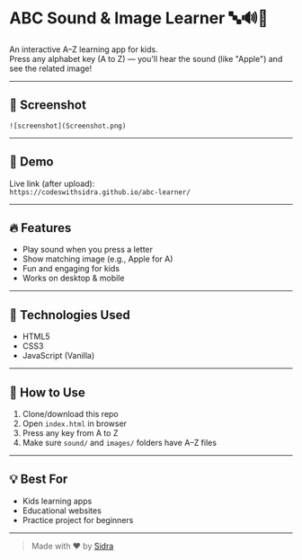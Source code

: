 # ABC Sound & Image Learner 🔤🔊🍎

An interactive A–Z learning app for kids.  
Press any alphabet key (A to Z) — you'll hear the sound (like "Apple") and see the related image!

---

## 📸 Screenshot

```
![screenshot](Screenshot.png)
```

---

## 🚀 Demo
Live link (after upload):  
`https://codeswithsidra.github.io/abc-learner/`

---

## 🔥 Features
- Play sound when you press a letter
- Show matching image (e.g., Apple for A)
- Fun and engaging for kids
- Works on desktop & mobile

---

## 🧰 Technologies Used
- HTML5
- CSS3
- JavaScript (Vanilla)

---

## 📂 How to Use
1. Clone/download this repo
2. Open `index.html` in browser
3. Press any key from A to Z
4. Make sure `sound/` and `images/` folders have A–Z files

---

## 💡 Best For
- Kids learning apps
- Educational websites
- Practice project for beginners

---

> Made with ❤️ by [Sidra](https://github.com/codeswithsidra)
